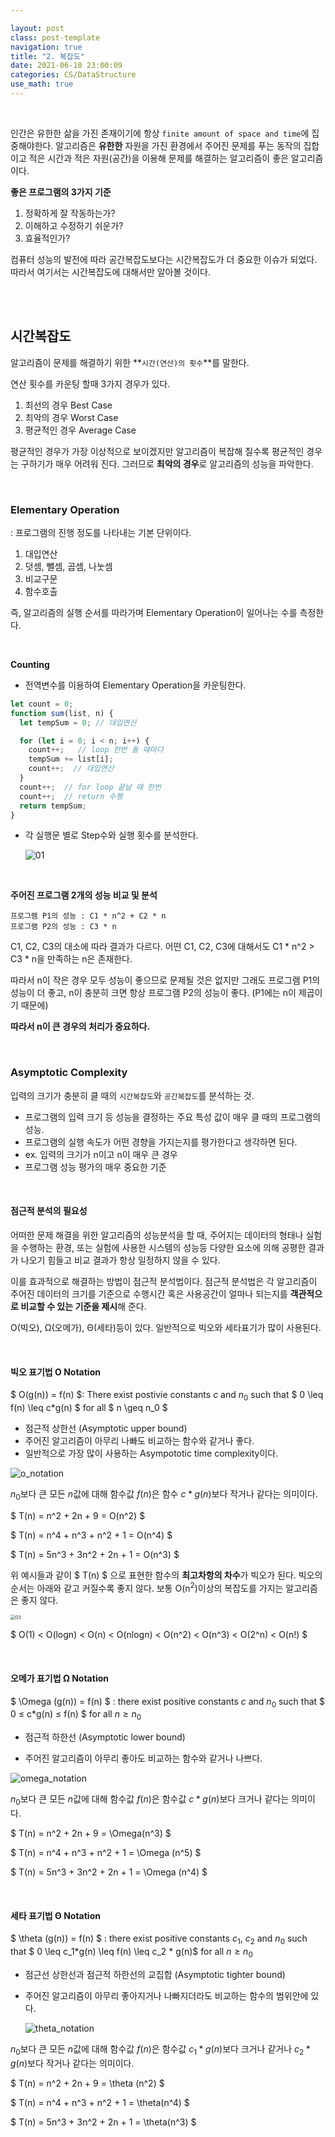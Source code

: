 ```yaml
---

layout: post
class: post-template
navigation: true
title: "2. 복잡도"
date: 2021-06-10 23:00:09
categories: CS/DataStructure
use_math: true
---
```

<br>

인간은 유한한 삶을 가진 존재이기에 항상 `finite amount of space and time`에 집중해야한다.
알고리즘은 **유한한** 자원을 가진 환경에서 주어진 문제를 푸는 동작의 집합이고 적은 시간과 적은 자원(공간)을 이용해 문제를 해결하는 알고리즘이 좋은 알고리즘이다.


**좋은 프로그램의 3가지 기준**
1. 정확하게 잘 작동하는가?
2. 이해하고 수정하기 쉬운가?
3. 효율적인가?



컴퓨터 성능의 발전에 따라 공간복잡도보다는 시간복잡도가 더 중요한 이슈가 되었다. 따라서 여기서는 시간복잡도에 대해서만 알아볼 것이다.


<br>
<br>


## 시간복잡도

알고리즘이 문제를 해결하기 위한 **`시간(연산)의 횟수`**를 말한다.

연산 횟수를 카운팅 할때 3가지 경우가 있다.

1. 최선의 경우 Best Case
2. 최악의 경우 Worst Case
3. 평균적인 경우 Average Case

평균적인 경우가 가장 이상적으로 보이겠지만 알고리즘이 복잡해 질수록 평균적인 경우는 구하기가 매우 어려워 진다. 그러므로 **최악의 경우**로 알고리즘의 성능을 파악한다.


<br>

### Elementary Operation

: 프로그램의 진행 정도를 나타내는 기본 단위이다.

1. 대입연산
2. 덧셈, 뺄셈, 곱셈, 나눗셈
3. 비교구문
4. 함수호출

즉, 알고리즘의 실행 순서를 따라가며 Elementary Operation이 일어나는 수를 측정한다.


<br>

**Counting**

- 전역변수를 이용하여 Elementary Operation을 카운팅한다.

```javascript
let count = 0;
function sum(list, n) {
  let tempSum = 0; // 대입연산

  for (let i = 0; i < n; i++) {
    count++;   // loop 한번 돌 때마다
    tempSum += list[i];
    count++;  // 대입연산
  }
  count++;  // for loop 끝날 때 한번
  count++;  // return 수행
  return tempSum;
}
```



- 각 실행문 별로 Step수와 실행 횟수를 분석한다.

  ![01](../../../assets/images/markdown_images/CS/datastructure/2021-06-10-complexity/01-16428297902761.png)



<br>

**주어진 프로그램 2개의 성능 비교 및 분석**

```
프로그램 P1의 성능 : C1 * n^2 + C2 * n
프로그램 P2의 성능 : C3 * n
```

C1, C2, C3의 대소에 따라 결과가 다르다. 어떤 C1, C2, C3에 대해서도 C1 * n^2 > C3 * n을 만족하는 n은 존재한다. 

따라서 n이 작은 경우 모두 성능이 좋으므로 문제될 것은 없지만 그래도 프로그램 P1의 성능이 더 좋고, n이 충분히 크면 항상 프로그램 P2의 성능이 좋다. (P1에는 n이 제곱이기 때문에)

**따라서 n이 큰 경우의 처리가 중요하다.**


<br>


### Asymptotic Complexity

입력의 크기가 충분히 클 때의 `시간복잡도`와 `공간복잡도`를 분석하는 것.

- 프로그램의 입력 크기 등 성능을 결정하는 주요 특성 값이 매우 클 때의 프로그램의 성능.
- 프로그램의 실행 속도가 어떤 경향을 가지는지를 평가한다고 생각하면 된다.
- ex. 입력의 크기가 n이고 n이 매우 큰 경우
- 프로그램 성능 평가의 매우 중요한 기준

<br>

#### 점근적 분석의 필요성

어떠한 문제 해결을 위한 알고리즘의 성능분석을 할 때, 주어지는 데이터의 형태나 실험을 수행하는 환경, 또는 실험에 사용한 시스템의 성능등 다양한 요소에 의해 공평한 결과가 나오기 힘들고 비교 결과가 항상 일정하지 않을 수 있다.

 이를 효과적으로 해결하는 방법이 점근적 분석법이다. 점근적 분석법은 각 알고리즘이 주어진 데이터의 크기를 기준으로 수행시간 혹은 사용공간이 얼마나 되는지를 **객관적으로 비교할 수 있는 기준을 제시**해 준다.

O(빅오), Ω(오메가), Θ(세타)등이 있다. 일반적으로 빅오와 세타표기가 많이 사용된다.

<br>

#### 빅오 표기법 O Notation

$ O(g(n)) = f(n) $: There exist postivie constants $c$ and $n_0$ such that $ 0 \leq f(n) \leq c*g(n) $ for all $ n \geq n_0 $

- 점근적 상한선 (Asymptotic upper bound)
- 주어진 알고리즘이 아무리 나빠도 비교하는 함수와 같거나 좋다.
- 일반적으로 가장 많이 사용하는 Asympototic time complexity이다.



![o_notation](../../../assets/images/markdown_images/CS/datastructure/2021-06-10-complexity/o_notation.png)

$n_0$보다 큰 모든 $n$값에 대해 함수값 $f(n)$은 함수 $c*g(n)$보다 작거나 같다는 의미이다. 

$ T(n) = n^2 + 2n + 9 = O(n^2) $

$ T(n) = n^4 + n^3 + n^2 + 1 = O(n^4) $

$ T(n) = 5n^3 + 3n^2 + 2n + 1 = O(n^3) $



위 예시들과 같이 $ T(n) $ 으로 표현한 함수의 **최고차항의 차수**가 빅오가 된다.
빅오의 순서는 아래와 같고 커질수록 좋지 않다. 보통 O(n<sup>2</sup>)이상의 복잡도를 가지는 알고리즘은 좋지 않다.

<img src="../../../assets/images/markdown_images/CS/datastructure/2021-06-10-complexity/03.png" alt="03" style="zoom:50%;" />

$ O(1) < O(logn) < O(n) < O(nlogn) < O(n^2) < O(n^3) < O(2^n) < O(n!) $




<br>


#### 오메가 표기법 Ω Notation

$ \Omega (g(n)) = f(n) $ : there exist positive constants $c$ and $n_0$ such that $ 0 ≤ c*g(n) ≤ f(n) $ for all $n ≥ n_0$

- 점근적 하한선 (Asymptotic lower bound)

- 주어진 알고리즘이 아무리 좋아도 비교하는 함수와 같거나 나쁘다.

  


![omega_notation](../../../assets/images/markdown_images/CS/datastructure/2021-06-10-complexity/omega_notation.png)

$n_0$보다 큰 모든 $n$값에 대해 함수값 $f(n)$은 함수값 $c*g(n)$보다 크거나 같다는 의미이다.



$ T(n) = n^2 + 2n + 9 = \Omega(n^3) $

$ T(n) = n^4 + n^3 + n^2 + 1 = \Omega (n^5) $

$ T(n) = 5n^3 + 3n^2 + 2n + 1 = \Omega (n^4) $




<br>


#### 세타 표기법 Θ Notation

$ \theta (g(n)) = f(n) $ : there exist positive constants $c_1,\ c_2$ and $n_0$ such that $ 0  \leq c_1*g(n) \leq f(n) \leq c_2 * g(n)$ for all $n\geq n_0$

- 점근선 상한선과 점근적 하한선의 교집합 (Asymptotic tighter bound)

- 주어진 알고리즘이 아무리 좋아지거나 나빠지더라도 비교하는 함수의 범위안에 있다.

  

  ![theta_notation](../../../assets/images/markdown_images/CS/datastructure/2021-06-10-complexity/theta_notation.png)

$n_0$보다 큰 모든 $n$값에 대해 함수값 $f(n)$은 함수값 $c_1*g(n)$보다 크거나 같거나 $c_2*g(n)$보다 작거나 같다는 의미이다.



$ T(n) = n^2 + 2n + 9 = \theta (n^2) $

$ T(n) = n^4 + n^3 + n^2 + 1 = \theta(n^4) $

$ T(n) = 5n^3 + 3n^2 + 2n + 1 = \theta(n^3) $

